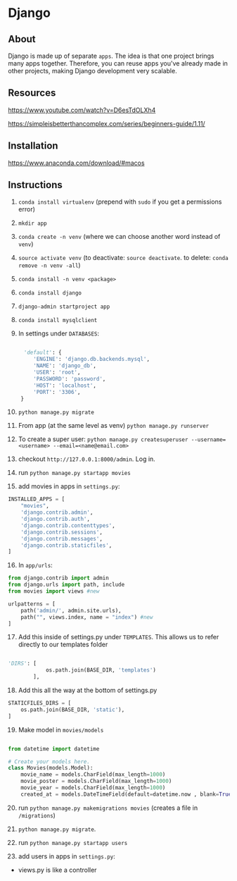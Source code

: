 # Django

## About

Django is made up of separate `apps`. The idea is that one project brings many apps together. Therefore, you can reuse apps you've already made in other projects, making Django development very scalable.

## Resources
https://www.youtube.com/watch?v=D6esTdOLXh4

https://simpleisbetterthancomplex.com/series/beginners-guide/1.11/


## Installation 

https://www.anaconda.com/download/#macos


## Instructions 

1. `conda install virtualenv` (prepend with `sudo` if you get a permissions error)

2. `mkdir app`

3. `conda create -n venv` (where we can choose another word instead of `venv`)

4. `source activate venv` (to deactivate: `source deactivate`. to delete: `conda remove -n venv -all`)

5. `conda install -n venv <package>`

6. `conda install django`

7. `django-admin startproject app`

8. `conda install mysqlclient`

9. In settings under `DATABASES`:

```python

     'default': {
        'ENGINE': 'django.db.backends.mysql', 
        'NAME': 'django_db',
        'USER': 'root',
        'PASSWORD': 'password',
        'HOST': 'localhost',  
        'PORT': '3306',
    }
```

10. `python manage.py migrate`

11. From app (at the same level as venv) `python manage.py runserver`

12. To create a super user: `python manage.py createsuperuser --username=<username> --email=<name@email.com>`

13. checkout `http://127.0.0.1:8000/admin`. Log in.

14. run `python manage.py startapp movies`

15. add movies in apps in `settings.py`:

```python
INSTALLED_APPS = [
    "movies",
    'django.contrib.admin',
    'django.contrib.auth',
    'django.contrib.contenttypes',
    'django.contrib.sessions',
    'django.contrib.messages',
    'django.contrib.staticfiles',
]

```

16. In `app/urls`:

```python
from django.contrib import admin
from django.urls import path, include
from movies import views #new

urlpatterns = [
    path('admin/', admin.site.urls),
    path("", views.index, name = "index") #new
]


```

17. Add this inside of settings.py under `TEMPLATES`. This allows us to refer directly to our templates folder


```python

'DIRS': [
            os.path.join(BASE_DIR, 'templates')
        ],

```


18. Add this all the way at the bottom of settings.py

```python
STATICFILES_DIRS = [
    os.path.join(BASE_DIR, 'static'),
]

```

19. Make model in `movies/models`


```python

from datetime import datetime

# Create your models here.
class Movies(models.Model):
    movie_name = models.CharField(max_length=1000)
    movie_poster = models.CharField(max_length=1000)
    movie_year = models.CharField(max_length=1000)
    created_at = models.DateTimeField(default=datetime.now , blank=True)

```

20. run `python manage.py makemigrations movies` (creates a file in `/migrations`)

21. `python manage.py migrate`.

22. run `python manage.py startapp users`

23. add users in apps in `settings.py`:






* views.py is like a controller